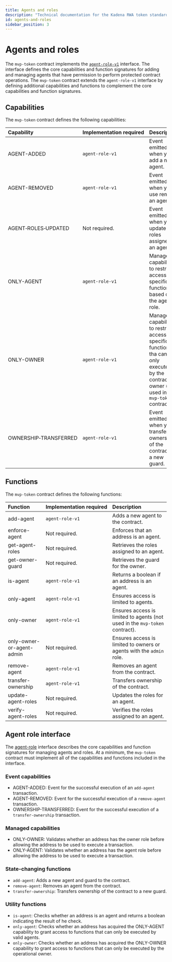 ```yaml
---
title: Agents and roles
description: "Technical documentation for the Kadena RWA token standard initial minimally-viable product (MVP) contract."
id: agents-and-roles
sidebar_position: 3
---
```


# Agents and roles

The `mvp-token` contract implements the [`agent-role-v1`](https://github.com/kadena-io/RWA-token/blob/main/contracts/roles/agent-role-v1.pact) interface.
The interface defines the core capabilities and function signatures for adding and managing agents that have permission to perform protected contract operations. 
The `mvp-token` contract extends the `agent-role-v1` interface by defining additional capabilities and functions to complement the core capabilities and function signatures.

## Capabilities

The `mvp-token` contract defines the following capabilities:

| Capability | Implementation&nbsp;required | Description |
| :--------- | :---------------------- | :---------- |
| AGENT-ADDED | `agent-role-v1` | Event emitted when you add a new agent. |
| AGENT-REMOVED | `agent-role-v1` | Event emitted when you use remove an agent. |
| AGENT&#8209;ROLES&#8209;UPDATED | Not required. | Event emitted when you update the roles assigned to an agent. |
| ONLY-AGENT | `agent-role-v1` | Managed capability to restrict access to specific functions based on the agent role. |
| ONLY-OWNER | `agent-role-v1` | Managed capability to restrict access to specific functions tha can only executed by the contract owner (not used in the `mvp-token` contract). |
| OWNERSHIP&#8209;TRANSFERRED | `agent-role-v1` | Event emitted when you transfer ownership of the contract to a new guard. |

## Functions

The `mvp-token` contract defines the following functions:

| Function | Implementation&nbsp;required | Description |
| :--------- | :---------------------- | :---------- |
| add-agent | `agent-role-v1` | Adds a new agent to the contract. |
| enforce-agent | Not required. | Enforces that an address is an agent. |
| get-agent-roles | Not required. | Retrieves the roles assigned to an agent. |
| get-owner-guard | Not required. | Retrieves the guard for the owner. |
| is-agent | `agent-role-v1` | Returns a boolean if an address is an agent. |
| only-agent | `agent-role-v1` | Ensures access is limited to agents. |
| only-owner | `agent-role-v1` | Ensures access is limited to agents (not used in the `mvp-token` contract). |
| only-owner-or-agent-admin | Not required. | Ensures access is limited to owners or agents with the `admin` role. |
| remove-agent | `agent-role-v1` | Removes an agent from the contract. |
| transfer-ownership | `agent-role-v1` | Transfers ownership of the contract. |
| update-agent-roles | Not required. | Updates the roles for an agent. |
| verify-agent-roles | Not required. | Verifies the roles assigned to an agent. |

## Agent role interface

The [agent-role](https://github.com/kadena-io/RWA-token/blob/main/contracts/roles/agent-role-v1.pact) interface describes the core capabilities and function signatures for managing agents and roles.
At a minimum, the `mvp-token` contract must implement all of the capabilities and functions included in the interface.

### Event capabilities

- AGENT-ADDED: Event for the successful execution of an `add-agent` transaction.
- AGENT-REMOVED: Event for the successful execution of a `remove-agent` transaction.
- OWNERSHIP-TRANSFERRED: Event for the successful execution of a `transfer-ownership` transaction.

### Managed capabilities

- ONLY-OWNER: Validates whether an address has the owner role before allowing the address to be used to execute a transaction.
- ONLY-AGENT: Validates whether an address has the agent role before allowing the address to be used to execute a transaction.

### State-changing functions

- `add-agent`: Adds a new agent and guard to the contract.
- `remove-agent`: Removes an agent from the contract.
- `transfer-ownership`: Transfers ownership of the contract to a new guard.

### Utility functions

- `is-agent`: Checks whether an address is an agent and returns a boolean indicating the result of he check.
- `only-agent`: Checks whether an address has acquired the ONLY-AGENT capability to grant access to functions that can only be executed by valid agents.
- `only-owner`: Checks whether an address has acquired the ONLY-OWNER capability to grant access to functions that can only be executed by the operational owner.
